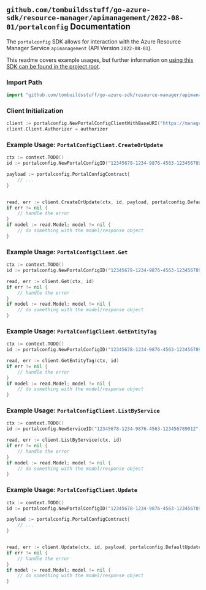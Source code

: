 
## `github.com/tombuildsstuff/go-azure-sdk/resource-manager/apimanagement/2022-08-01/portalconfig` Documentation

The `portalconfig` SDK allows for interaction with the Azure Resource Manager Service `apimanagement` (API Version `2022-08-01`).

This readme covers example usages, but further information on [using this SDK can be found in the project root](https://github.com/tombuildsstuff/go-azure-sdk/tree/main/docs).

### Import Path

```go
import "github.com/tombuildsstuff/go-azure-sdk/resource-manager/apimanagement/2022-08-01/portalconfig"
```


### Client Initialization

```go
client := portalconfig.NewPortalConfigClientWithBaseURI("https://management.azure.com")
client.Client.Authorizer = authorizer
```


### Example Usage: `PortalConfigClient.CreateOrUpdate`

```go
ctx := context.TODO()
id := portalconfig.NewPortalConfigID("12345678-1234-9876-4563-123456789012", "example-resource-group", "serviceValue", "portalConfigIdValue")

payload := portalconfig.PortalConfigContract{
	// ...
}


read, err := client.CreateOrUpdate(ctx, id, payload, portalconfig.DefaultCreateOrUpdateOperationOptions())
if err != nil {
	// handle the error
}
if model := read.Model; model != nil {
	// do something with the model/response object
}
```


### Example Usage: `PortalConfigClient.Get`

```go
ctx := context.TODO()
id := portalconfig.NewPortalConfigID("12345678-1234-9876-4563-123456789012", "example-resource-group", "serviceValue", "portalConfigIdValue")

read, err := client.Get(ctx, id)
if err != nil {
	// handle the error
}
if model := read.Model; model != nil {
	// do something with the model/response object
}
```


### Example Usage: `PortalConfigClient.GetEntityTag`

```go
ctx := context.TODO()
id := portalconfig.NewPortalConfigID("12345678-1234-9876-4563-123456789012", "example-resource-group", "serviceValue", "portalConfigIdValue")

read, err := client.GetEntityTag(ctx, id)
if err != nil {
	// handle the error
}
if model := read.Model; model != nil {
	// do something with the model/response object
}
```


### Example Usage: `PortalConfigClient.ListByService`

```go
ctx := context.TODO()
id := portalconfig.NewServiceID("12345678-1234-9876-4563-123456789012", "example-resource-group", "serviceValue")

read, err := client.ListByService(ctx, id)
if err != nil {
	// handle the error
}
if model := read.Model; model != nil {
	// do something with the model/response object
}
```


### Example Usage: `PortalConfigClient.Update`

```go
ctx := context.TODO()
id := portalconfig.NewPortalConfigID("12345678-1234-9876-4563-123456789012", "example-resource-group", "serviceValue", "portalConfigIdValue")

payload := portalconfig.PortalConfigContract{
	// ...
}


read, err := client.Update(ctx, id, payload, portalconfig.DefaultUpdateOperationOptions())
if err != nil {
	// handle the error
}
if model := read.Model; model != nil {
	// do something with the model/response object
}
```

